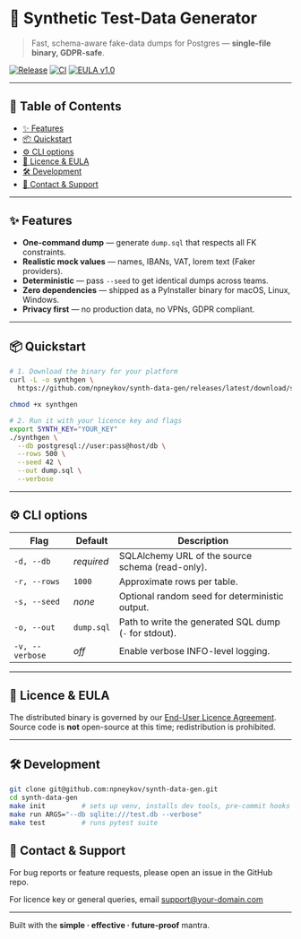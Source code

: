 # 🧪 Synthetic Test-Data Generator

> Fast, schema-aware fake-data dumps for Postgres — **single-file binary, GDPR-safe**.

[![Release](https://img.shields.io/github/v/release/npneykov/synth-data-gen?logo=github)](../../releases)
[![CI](https://img.shields.io/github/actions/workflow/status/npneykov/synth-data-gen/ci.yml?label=CI&logo=githubactions)](../../actions)
[![EULA v1.0](https://img.shields.io/badge/EULA-v1.0-blue.svg)](legal/EULA_v1.0.txt)

---

## 📑 Table of Contents

- [✨ Features](#-features)
- [📦 Quickstart](#-quickstart)
- [⚙️ CLI options](#️-cli-options)
- [📜 Licence & EULA](#-licence--eula)
- [🛠 Development](#-development)
- [🤝 Contact & Support](#-contact--support)

---

## ✨ Features

- **One-command dump** — generate `dump.sql` that respects all FK constraints.
- **Realistic mock values** — names, IBANs, VAT, lorem text (Faker providers).
- **Deterministic** — pass `--seed` to get identical dumps across teams.
- **Zero dependencies** — shipped as a PyInstaller binary for macOS, Linux, Windows.
- **Privacy first** — no production data, no VPNs, GDPR compliant.

---

## 📦 Quickstart

```bash
# 1. Download the binary for your platform
curl -L -o synthgen \
  https://github.com/npneykov/synth-data-gen/releases/latest/download/synthgen_linux

chmod +x synthgen

# 2. Run it with your licence key and flags
export SYNTH_KEY="YOUR_KEY"
./synthgen \
  --db postgresql://user:pass@host/db \
  --rows 500 \
  --seed 42 \
  --out dump.sql \
  --verbose
```

---

## ⚙️ CLI options

| Flag            | Default    | Description                                            |
| --------------- | ---------- | ------------------------------------------------------ |
| `-d, --db`      | *required* | SQLAlchemy URL of the source schema (read-only).       |
| `-r, --rows`    | `1000`     | Approximate rows per table.                            |
| `-s, --seed`    | *none*     | Optional random seed for deterministic output.         |
| `-o, --out`     | `dump.sql` | Path to write the generated SQL dump (`-` for stdout). |
| `-v, --verbose` | *off*      | Enable verbose INFO-level logging.                     |

---

## 📜 Licence & EULA

The distributed binary is governed by our [End-User Licence Agreement](legal/EULA_v1.0.txt).
Source code is **not** open-source at this time; redistribution is prohibited.

---

## 🛠 Development

```bash
git clone git@github.com:npneykov/synth-data-gen.git
cd synth-data-gen
make init         # sets up venv, installs dev tools, pre-commit hooks
make run ARGS="--db sqlite:///test.db --verbose"
make test         # runs pytest suite
```

## 🤝 Contact & Support

For bug reports or feature requests, please open an issue in the GitHub repo.

For licence key or general queries, email <support@your-domain.com>

---

Built with the **simple · effective · future-proof** mantra.

